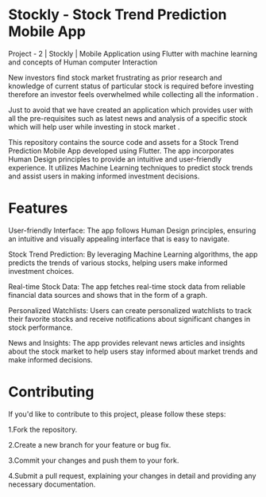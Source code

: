 # Stockly - Stock Trend Prediction Mobile App

Project - 2 | Stockly | Mobile Application using Flutter with machine learning and concepts of Human computer Interaction

New investors find stock market frustrating as prior research and knowledge of current status of particular stock is required before investing therefore an investor feels overwhelmed while collecting all the information .

Just to avoid that we have created an application which provides user with all the pre-requisites such as latest news and  analysis of a specific stock which will help user while investing in stock market .

This repository contains the source code and assets for a Stock Trend Prediction Mobile App developed using Flutter. The app incorporates Human Design principles to provide an intuitive and user-friendly experience. It utilizes Machine Learning techniques to predict stock trends and assist users in making informed investment decisions.

# Features
User-friendly Interface: The app follows Human Design principles, ensuring an intuitive and visually appealing interface that is easy to navigate.

Stock Trend Prediction: By leveraging Machine Learning algorithms, the app predicts the trends of various stocks, helping users make informed investment choices.

Real-time Stock Data: The app fetches real-time stock data from reliable financial data sources and shows that in the form of a graph.

Personalized Watchlists: Users can create personalized watchlists to track their favorite stocks and receive notifications about significant changes in stock performance.

News and Insights: The app provides relevant news articles and insights about the stock market to help users stay informed about market trends and make informed decisions.

# Contributing
If you'd like to contribute to this project, please follow these steps:

1.Fork the repository.

2.Create a new branch for your feature or bug fix.

3.Commit your changes and push them to your fork.

4.Submit a pull request, explaining your changes in detail and providing any necessary documentation.

